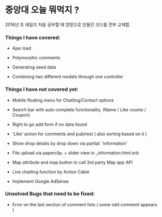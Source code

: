 # 중앙대 오늘 뭐먹지 ?

2016년 초 레일즈 처음 공부할 때 엉망으로 만들던 코드를 전부 교체함.

### Things I have covered:

* Ajax load

* Polymorphic comments

* Generating seed data

* Combining two different models through one controller

### Things I have not covered yet:

* Mobile floating menu for Chatting/Contact options

* Search bar with auto complete functionality. (Name / Like counts / Coupon)

* Right to go add form if no data found

* 'Like' action for comments and pub/rest ( also sorting based on it )

* Show shop details by drop down via partial: 'information'

* File upload via paperclip. + slider view in _information.html.erb

* Map attribute and map button to call 3rd party Map app API

* Live chatting function by Action Cable

* Implement Google AdSense

### Unsolved Bugs that need to be fixed:

* Error on the last section of comment lists ( some odd comment appears )


